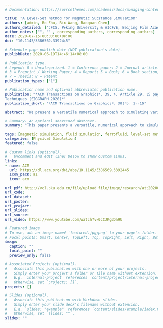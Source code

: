 ```yaml
---
# Documentation: https://sourcethemes.com/academic/docs/managing-content/

title: "A Level-Set Method for Magnetic Substance Simulation"
authors: [admin, Bo Zhu, Bin Wang, Baoquan Chen]
authors_detailed: ["CFCS, Peking University & AICFVE, Beijing Film Academy", Dartmouth College, "AICFVE, Beijing Film Academy", "CFCS, Peking University & AICFVE, Beijing Film Academy"]
author_notes: ["", "" , corresponding authors, corresponding authors]
date: 2020-07-15T00:00:00+08:00
doi: "10.1145/3386569.3392445"

# Schedule page publish date (NOT publication's date).
publishDate: 2020-06-19T14:46:14+08:00

# Publication type.
# Legend: 0 = Uncategorized; 1 = Conference paper; 2 = Journal article;
# 3 = Preprint / Working Paper; 4 = Report; 5 = Book; 6 = Book section;
# 7 = Thesis; 8 = Patent
publication_types: ["1"]

# Publication name and optional abbreviated publication name.
publication: "*ACM Transactions on Graphics*. 39, 4, Article 29, 15 pages. In *Proceedings of the 47th Annual Conference on Computer Graphics and Interactive
Techniques (SIGGRAPH 2020)*"
publication_short: "*ACM Transactions on Graphics*. 39(4), 1--15"

abstract: "We present a versatile numerical approach to simulating various magnetic phenomena using a level-set method. At the heart of our method lies a novel two-way coupling mechanism between a magnetic field and a magnetizable mechanical system, which is based on the interfacial Helmholtz force drawn from the Minkowski form of the Maxwell stress tensor. We show that a magnetic-mechanical coupling system can be solved as an interfacial problem, both theoretically and computationally. In particular, we employ a Poisson equation with a jump condition across the interface to model the mechanical-to-magnetic interaction and a Helmholtz force on the free surface to model the magnetic-to-mechanical effects. Our computational framework can be easily integrated into a standard Euler fluid solver, enabling both simulation and visualization of a complex magnetic field and its interaction with immersed magnetizable objects in a large domain. We demonstrate the efficacy of our method through an array of magnetic substance simulations that exhibit rich geometric and dynamic characteristics, encompassing ferrofluid, rigid magnetic body, deformable magnetic body, and multi-phase couplings."

# Summary. An optional shortened abstract.
summary: "This paper presents a versatile, numerical approach to simulating various magnetic phenomena using a level-set method, which contains a novel two-way coupling mechanism between a magnetic field and magnetizable objects."

tags: [magnetic simulation, fluid simulation, ferrofluid, level-set method, immersed boundary]
categories: [Physical Simulation]
featured: false

# Custom links (optional).
#   Uncomment and edit lines below to show custom links.
links:
- name: ACM
  url: https://dl.acm.org/doi/abs/10.1145/3386569.3392445
  icon_pack: ai
  icon: acm

url_pdf: http://vcl.pku.edu.cn/file/upload_file/image/research/att202005141845/A%20Level-Set%20Method%20for%20Magnetic%20Substance%20Simulation.pdf
url_code:
url_dataset:
url_poster:
url_project:
url_slides:
url_source:
url_video: https://www.youtube.com/watch?v=0cCJKg3Oa9U

# Featured image
# To use, add an image named `featured.jpg/png` to your page's folder. 
# Focal points: Smart, Center, TopLeft, Top, TopRight, Left, Right, BottomLeft, Bottom, BottomRight.
image:
  caption: ""
  focal_point: ""
  preview_only: false

# Associated Projects (optional).
#   Associate this publication with one or more of your projects.
#   Simply enter your project's folder or file name without extension.
#   E.g. `internal-project` references `content/project/internal-project/index.md`.
#   Otherwise, set `projects: []`.
projects: []

# Slides (optional).
#   Associate this publication with Markdown slides.
#   Simply enter your slide deck's filename without extension.
#   E.g. `slides: "example"` references `content/slides/example/index.md`.
#   Otherwise, set `slides: ""`.
slides: ""
---
```

